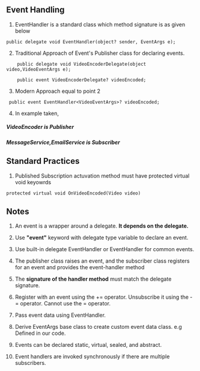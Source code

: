 
## Event Handling

1. EventHandler is a standard class which method signature is as given below

```
public delegate void EventHandler(object? sender, EventArgs e);

```


2. Traditional Approach of Event's Publisher class for declaring events.
```
    public delegate void VideoEncoderDelegate(object video,VideoEventArgs e);

    public event VideoEncoderDelegate? videoEncoded;

```

3. Modern Approach equal to  point 2
```
 public event EventHandler<VideoEventArgs>? videoEncoded;

```

4. In example taken,

 
##### VideoEncoder is Publisher

##### MessageService,EmailService is Subscriber



## Standard Practices

1. Published Subscription actuvation method must have protected virtual void keyowrds

```
protected virtual void OnVideoEncoded(Video video)

```


## Notes

1. An event is a wrapper around a delegate. **It depends on the delegate.**

2. Use **"event"** keyword with delegate type variable to declare an event.

3. Use built-in delegate EventHandler or EventHandler<TEventArgs> for common events.

4. The publisher class raises an event, and the subscriber class registers for an event and provides the event-handler method

5. The **signature of the handler method** must match the delegate signature.


6. Register with an event using the += operator. Unsubscribe it using the -= operator. Cannot use the = operator.

7. Pass event data using EventHandler<TEventArgs>.

8. Derive EventArgs base class to create custom event data class.
e.g Defined in our code.

9. Events can be declared static, virtual, sealed, and abstract.

10. Event handlers are invoked synchronously if there are multiple subscribers.